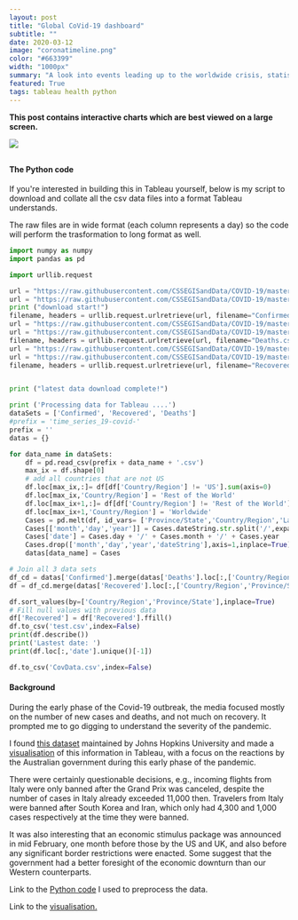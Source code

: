 ```yaml
---
layout: post
title: "Global CoVid-19 dashboard"
subtitle: ""
date: 2020-03-12
image: "coronatimeline.png"
color: "#663399"
width: "1000px"
summary: "A look into events leading up to the worldwide crisis, statistics for all countries, with a particular focus on Australia and our response."
featured: True
tags: tableau health python
---
```

**This post contains interactive charts which are best viewed on a large screen.**

<div class='tableauPlaceholder' id='viz1586685144652' style='position: relative; display: block; margin-bottom: 30px;'><noscript><a href='#'><img alt=' ' src='https:&#47;&#47;public.tableau.com&#47;static&#47;images&#47;Co&#47;CoVtrends&#47;CoV-19-story&#47;1_rss.png' style='border: none' /></a></noscript><object class='tableauViz'  style='display:none;'><param name='host_url' value='https%3A%2F%2Fpublic.tableau.com%2F' /> <param name='embed_code_version' value='3' /> <param name='site_root' value='' /><param name='name' value='CoVtrends&#47;CoV-19-story' /><param name='tabs' value='no' /><param name='toolbar' value='yes' /><param name='static_image' value='https:&#47;&#47;public.tableau.com&#47;static&#47;images&#47;Co&#47;CoVtrends&#47;CoV-19-story&#47;1.png' /> <param name='animate_transition' value='yes' /><param name='display_static_image' value='yes' /><param name='display_spinner' value='yes' /><param name='display_overlay' value='yes' /><param name='display_count' value='yes' /><param name='filter' value='publish=yes' /></object></div>                

<script type='text/javascript'>                    var divElement = document.getElementById('viz1586685144652');                    var vizElement = divElement.getElementsByTagName('object')[0];                    vizElement.style.width='1000px';vizElement.style.height='827px';                    var scriptElement = document.createElement('script');                    scriptElement.src = 'https://public.tableau.com/javascripts/api/viz_v1.js';                    vizElement.parentNode.insertBefore(scriptElement, vizElement);             
   </script>

#### The Python code

If you're interested in building this in Tableau yourself, below is my script to download and collate all the csv data files into a format Tableau understands.

The raw files are in wide format (each column represents a day) so the code will perform the trasformation to long format as well.


```python
import numpy as numpy
import pandas as pd

import urllib.request

url = "https://raw.githubusercontent.com/CSSEGISandData/COVID-19/master/csse_covid_19_data/csse_covid_19_time_series/time_series_19-covid-Confirmed.csv"
url = "https://raw.githubusercontent.com/CSSEGISandData/COVID-19/master/csse_covid_19_data/csse_covid_19_time_series/time_series_covid19_confirmed_global.csv"
print ("download start!")
filename, headers = urllib.request.urlretrieve(url, filename="Confirmed.csv")
url = "https://raw.githubusercontent.com/CSSEGISandData/COVID-19/master/csse_covid_19_data/csse_covid_19_time_series/time_series_19-covid-Deaths.csv"
url = "https://raw.githubusercontent.com/CSSEGISandData/COVID-19/master/csse_covid_19_data/csse_covid_19_time_series/time_series_covid19_deaths_global.csv"
filename, headers = urllib.request.urlretrieve(url, filename="Deaths.csv")
url = "https://raw.githubusercontent.com/CSSEGISandData/COVID-19/master/csse_covid_19_data/csse_covid_19_time_series/time_series_19-covid-Recovered.csv"
url = "https://raw.githubusercontent.com/CSSEGISandData/COVID-19/master/csse_covid_19_data/csse_covid_19_time_series/time_series_covid19_recovered_global.csv"
filename, headers = urllib.request.urlretrieve(url, filename="Recovered.csv")


print ("latest data download complete!")

print ('Processing data for Tableau ....')
dataSets = ['Confirmed', 'Recovered', 'Deaths']
#prefix = 'time_series_19-covid-'
prefix = ''
datas = {}

for data_name in dataSets:
    df = pd.read_csv(prefix + data_name + '.csv')
    max_ix = df.shape[0]
    # add all countries that are not US
    df.loc[max_ix,:]= df[df['Country/Region'] != 'US'].sum(axis=0)
    df.loc[max_ix,'Country/Region'] = 'Rest of the World'
    df.loc[max_ix+1,:]= df[df['Country/Region'] != 'Rest of the World'].sum(axis=0)
    df.loc[max_ix+1,'Country/Region'] = 'Worldwide'
    Cases = pd.melt(df, id_vars= ['Province/State','Country/Region','Lat','Long'],var_name='dateString',value_name=data_name)
    Cases[['month','day','year']] = Cases.dateString.str.split('/',expand=True)
    Cases['date'] = Cases.day + '/' + Cases.month + '/' + Cases.year
    Cases.drop(['month','day','year','dateString'],axis=1,inplace=True)
    datas[data_name] = Cases

# Join all 3 data sets
df_cd = datas['Confirmed'].merge(datas['Deaths'].loc[:,['Country/Region','Province/State','date','Deaths']], on=['Country/Region','Province/State', 'date'], how='left')
df = df_cd.merge(datas['Recovered'].loc[:,['Country/Region','Province/State','date','Recovered']], on=['Country/Region', 'Province/State','date'], how='outer')

df.sort_values(by=['Country/Region','Province/State'],inplace=True)
# Fill null values with previous data
df['Recovered'] = df['Recovered'].ffill()
df.to_csv('test.csv',index=False)
print(df.describe())
print('Lastest date: ')
print(df.loc[:,'date'].unique()[-1])

df.to_csv('CovData.csv',index=False)
```

#### Background
During the early phase of the Covid-19 outbreak, the media focused mostly on the number of new cases and deaths, and not much on recovery. It prompted me to go digging to understand the severity of the pandemic.

I found [this dataset](https://github.com/CSSEGISandData/COVID-19) maintained by Johns Hopkins University and made a [visualisation](https://public.tableau.com/profile/tri1422#!/vizhome/CoVtrends/CoV-19-story?publish=yes) of this information in Tableau, with a focus on the reactions by the Australian government during this early phase of the pandemic. 

There were certainly questionable decisions, e.g., incoming flights from Italy were only banned after the Grand Prix was canceled, despite the number of cases in Italy already exceeded 11,000 then. Travelers from Italy were banned after South Korea and Iran, which only had 4,300 and 1,000 cases respectively at the time they were banned. 

It was also interesting that an economic stimulus package was announced in mid February, one month before those by the US and UK, and also before any significant border restrictions were enacted. Some suggest that the government had a better foresight of the economic downturn than our Western counterparts.

Link to the [Python code](https://github.com/tri47/CoVid-19-trends) I used to preprocess the data. 

Link to the [visualisation.](https://public.tableau.com/profile/tri1422#!/vizhome/CoVtrends/CoV-19-story?publish=yes) 
